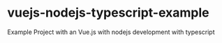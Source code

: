 # vuejs-nodejs-typescript-example
Example Project with an Vue.js with nodejs development with typescript
